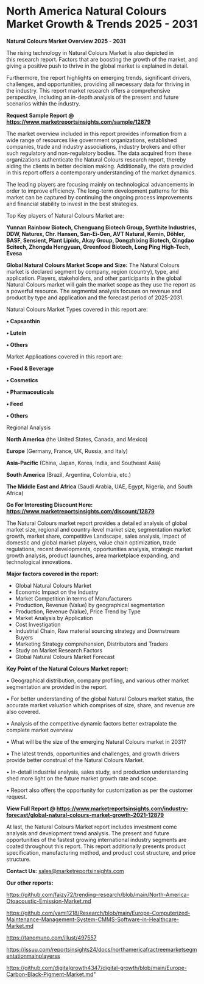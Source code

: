 # North America Natural Colours Market Growth & Trends 2025 - 2031

<Strong> Natural Colours Market Overview 2025 - 2031</strong>

The rising technology in Natural Colours Market is also depicted in this research report. Factors that are boosting the growth of the market, and giving a positive push to thrive in the global market is explained in detail.

Furthermore, the report highlights on emerging trends, significant drivers, challenges, and opportunities, providing all necessary data for thriving in the industry. This report market research offers a comprehensive perspective, including an in-depth analysis of the present and future scenarios within the industry.

<strong>Request Sample Report @ <a href=https://www.marketreportsinsights.com/sample/12879>https://www.marketreportsinsights.com/sample/12879</a></strong>

The market overview included in this report provides information from a wide range of resources like government organizations, established companies, trade and industry associations, industry brokers and other such regulatory and non-regulatory bodies. The data acquired from these organizations authenticate the Natural Colours research report, thereby aiding the clients in better decision making. Additionally, the data provided in this report offers a contemporary understanding of the market dynamics.

The leading players are focusing mainly on technological advancements in order to improve efficiency. The long-term development patterns for this market can be captured by continuing the ongoing process improvements and financial stability to invest in the best strategies.

Top Key players of Natural Colours Market are:

<strong>Yunnan Rainbow Biotech, Chenguang Biotech Group, Synthite Industries, DDW, Naturex, Chr. Hansen, San-Ei-Gen, AVT Natural, Kemin, Döhler, BASF, Sensient, Plant Lipids, Akay Group, Dongzhixing Biotech, Qingdao Scitech, Zhongda Hengyuan, Greenfood Biotech, Long Ping High-Tech, Evesa</strong>

<strong><b>Global Natural Colours Market Scope and Size:</b></strong>
The Natural Colours market is declared segment by company, region (country), type, and application. Players, stakeholders, and other participants in the global Natural Colours market will gain the market scope as they use the report as a powerful resource. The segmental analysis focuses on revenue and product by type and application and the forecast period of 2025-2031.

Natural Colours Market Types covered in this report are:

<strong>• Capsanthin

• Lutein

• Others</strong>

Market Applications covered in this report are:

<strong>• Food & Beverage

• Cosmetics

• Pharmaceuticals

• Feed

• Others</strong> 

Regional Analysis

<strong>North America</strong> (the United States, Canada, and Mexico)

<strong>Europe</strong> (Germany, France, UK, Russia, and Italy)

<strong>Asia-Pacific</strong> (China, Japan, Korea, India, and Southeast Asia)

<strong>South America</strong> (Brazil, Argentina, Colombia, etc.)

<strong>The Middle East and Africa</strong> (Saudi Arabia, UAE, Egypt, Nigeria, and South Africa)

<strong>Go For Interesting Discount Here: <a href=https://www.marketreportsinsights.com/discount/12879>https://www.marketreportsinsights.com/discount/12879</a></strong>

The Natural Colours market report provides a detailed analysis of global market size, regional and country-level market size, segmentation market growth, market share, competitive Landscape, sales analysis, impact of domestic and global market players, value chain optimization, trade regulations, recent developments, opportunities analysis, strategic market growth analysis, product launches, area marketplace expanding, and technological innovations.

<strong><b>Major factors covered in the report:</b></strong>
<ul>
  <li>Global Natural Colours Market </li>
  <li>Economic Impact on the Industry</li>
  <li>Market Competition in terms of Manufacturers</li>
  <li>Production, Revenue (Value) by geographical segmentation</li>
  <li>Production, Revenue (Value), Price Trend by Type</li>
  <li>Market Analysis by Application</li>
  <li>Cost Investigation</li>
  <li>Industrial Chain, Raw material sourcing strategy and Downstream Buyers</li>
  <li>Marketing Strategy comprehension, Distributors and Traders</li>
  <li>Study on Market Research Factors</li>
  <li>Global Natural Colours Market Forecast</li>
</ul>

<strong><b>Key Point of the Natural Colours Market report:</b></strong>

• Geographical distribution, company profiling, and various other market segmentation are provided in the report.

• For better understanding of the global Natural Colours market status, the accurate market valuation which comprises of size, share, and revenue are also covered.

• Analysis of the competitive dynamic factors better extrapolate the complete market overview

• What will be the size of the emerging Natural Colours market in 2031?

• The latest trends, opportunities and challenges, and growth drivers provide better construal of the Natural Colours Market.

• In-detail industrial analysis, sales study, and production understanding shed more light on the future market growth rate and scope.

• Report also offers the opportunity for customization as per the customer request.

<strong><b>View Full Report @ <a href=https://www.marketreportsinsights.com/industry-forecast/global-natural-colours-market-growth-2021-12879>https://www.marketreportsinsights.com/industry-forecast/global-natural-colours-market-growth-2021-12879</a></b></strong>


At last, the Natural Colours Market report includes investment come analysis and development trend analysis. The present and future opportunities of the fastest growing international industry segments are coated throughout this report. This report additionally presents product specification, manufacturing method, and product cost structure, and price structure.

<strong>Contact Us:</strong>
sales@marketreportsinsights.com

<strong>Our other reports:</strong>

<a href=https://github.com/faizy72/trending-research/blob/main/North-America-Otoacoustic-Emission-Market.md>https://github.com/faizy72/trending-research/blob/main/North-America-Otoacoustic-Emission-Market.md</a>

<a href=https://github.com/yami1218/Research/blob/main/Europe-Computerized-Maintenance-Management-System-CMMS-Software-in-Healthcare-Market.md>https://github.com/yami1218/Research/blob/main/Europe-Computerized-Maintenance-Management-System-CMMS-Software-in-Healthcare-Market.md</a>

<a href=https://tanomuno.com/illust/497557>https://tanomuno.com/illust/497557</a>

<a href=https://issuu.com/reportsinsights24/docs/northamericafractreemarketsegmentationmainplayerss>https://issuu.com/reportsinsights24/docs/northamericafractreemarketsegmentationmainplayerss</a>

<a href=https://github.com/digitalgrowth4347/digital-growth/blob/main/Europe-Carbon-Black-Pigment-Market.md>https://github.com/digitalgrowth4347/digital-growth/blob/main/Europe-Carbon-Black-Pigment-Market.md</a>"
